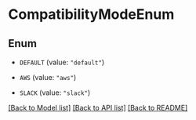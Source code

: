 # CompatibilityModeEnum

## Enum


* `DEFAULT` (value: `"default"`)

* `AWS` (value: `"aws"`)

* `SLACK` (value: `"slack"`)


[[Back to Model list]](../README.md#documentation-for-models) [[Back to API list]](../README.md#documentation-for-api-endpoints) [[Back to README]](../README.md)


